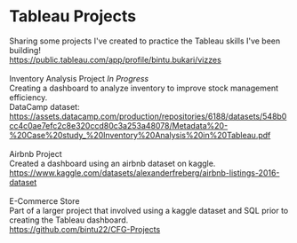 # Tableau Projects
Sharing some projects I've created to practice the Tableau skills I've been building!
<br /> 
https://public.tableau.com/app/profile/bintu.bukari/vizzes
<br /> 
<br /> 
Inventory Analysis Project *In Progress*
<br /> 
Creating a dashboard to analyze inventory to improve stock management efficiency.
<br />
DataCamp dataset: https://assets.datacamp.com/production/repositories/6188/datasets/548b0cc4c0ae7efc2c8e320ccd80c3a253a48078/Metadata%20-%20Case%20study_%20Inventory%20Analysis%20in%20Tableau.pdf
<br /> 
<br /> 
Airbnb Project
<br /> 
Created a dashboard using an airbnb dataset on kaggle.
<br /> 
https://www.kaggle.com/datasets/alexanderfreberg/airbnb-listings-2016-dataset
<br /> 
<br /> 
E-Commerce Store
<br /> 
Part of a larger project that involved using a kaggle dataset and SQL prior to creating the Tableau dashboard.
<br /> 
https://github.com/bintu22/CFG-Projects
